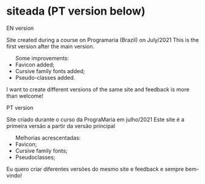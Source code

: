 # siteada (PT version below)
<p>EN version</p>
<p>Site created during a course on Programaria (Brazil) on July/2021
This is the first version after the main version.</p>
<ul>Some improvements:
      <li>Favicon added;</li>
      <li>Cursive family fonts added;</li>
      <li>Pseudo-classes added. </li></ul>
<p>I want to create different versions of the same site and feedback is more than welcome!</p>

<p>PT version</p>
<p>Site criado durante o curso da PrograMaria em julho/2021
Este site é a primeira versão a partir da versão principal</p>
<ul>Melhorias acrescentadas:
      <li>Favicon;</li>
      <li>Cursive family fonts;</li>
      <li>Pseudoclasses; </li></ul>
<p>Eu quero criar diferentes versões do mesmo site e feedback e sempre bem-vindo!</p>
